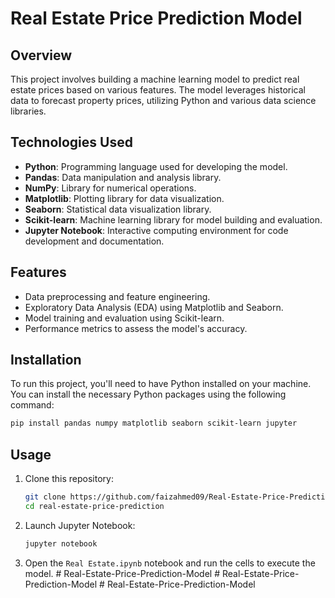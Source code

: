 # Real Estate Price Prediction Model

## Overview

This project involves building a machine learning model to predict real estate prices based on various features. The model leverages historical data to forecast property prices, utilizing Python and various data science libraries.

## Technologies Used

- **Python**: Programming language used for developing the model.
- **Pandas**: Data manipulation and analysis library.
- **NumPy**: Library for numerical operations.
- **Matplotlib**: Plotting library for data visualization.
- **Seaborn**: Statistical data visualization library.
- **Scikit-learn**: Machine learning library for model building and evaluation.
- **Jupyter Notebook**: Interactive computing environment for code development and documentation.

## Features

- Data preprocessing and feature engineering.
- Exploratory Data Analysis (EDA) using Matplotlib and Seaborn.
- Model training and evaluation using Scikit-learn.
- Performance metrics to assess the model's accuracy.

## Installation

To run this project, you'll need to have Python installed on your machine. You can install the necessary Python packages using the following command:

```bash
pip install pandas numpy matplotlib seaborn scikit-learn jupyter
```

## Usage

1. Clone this repository:

    ```bash
    git clone https://github.com/faizahmed09/Real-Estate-Price-Prediction-Model.git
    cd real-estate-price-prediction
    ```

2. Launch Jupyter Notebook:

    ```bash
    jupyter notebook
    ```

3. Open the `Real Estate.ipynb` notebook and run the cells to execute the model.
#   R e a l - E s t a t e - P r i c e - P r e d i c t i o n - M o d e l  
 #   R e a l - E s t a t e - P r i c e - P r e d i c t i o n - M o d e l  
 #   R e a l - E s t a t e - P r i c e - P r e d i c t i o n - M o d e l  
 